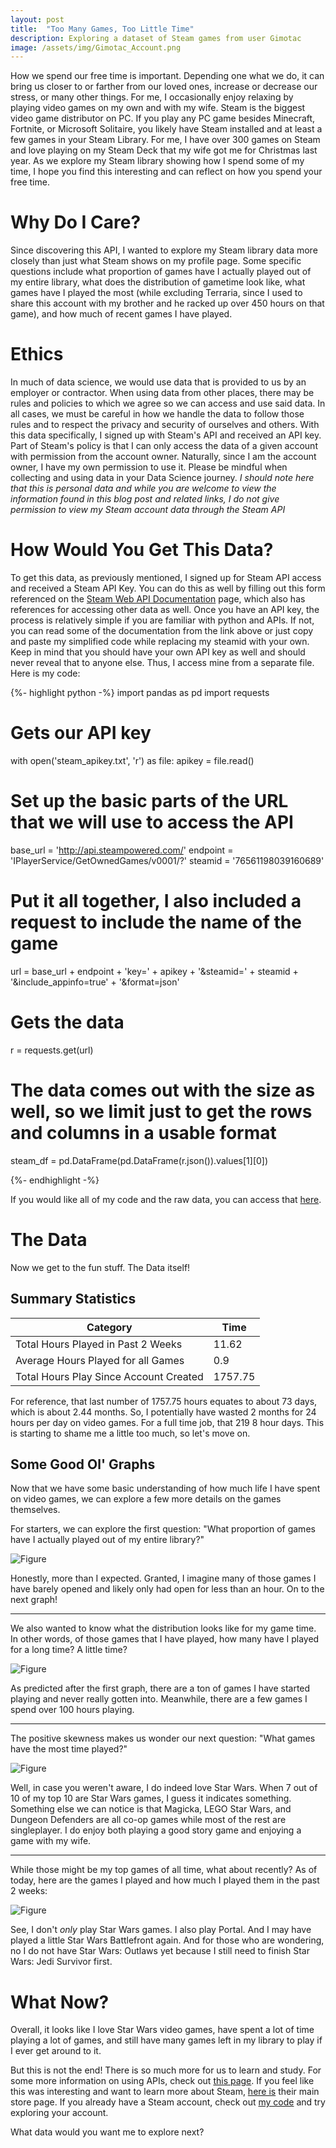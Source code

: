 ```yaml
---
layout: post
title:  "Too Many Games, Too Little Time"
description: Exploring a dataset of Steam games from user Gimotac
image: /assets/img/Gimotac_Account.png
---
```

<p class="intro"><span class="dropcap">H</span>ow we spend our free time is important. Depending one what we do, it can bring us closer to or farther from our loved ones, increase or decrease our stress, or many other things. For me, I occasionally enjoy relaxing by playing video games on my own and with my wife. Steam is the biggest video game distributor on PC. If you play any PC game besides Minecraft, Fortnite, or Microsoft Solitaire, you likely have Steam installed and at least a few games in your Steam Library. For me, I have over 300 games on Steam and love playing on my Steam Deck that my wife got me for Christmas last year. As we explore my Steam library showing how I spend some of my time, I hope you find this interesting and can reflect on how you spend your free time.</p>

# Why Do I Care?
Since discovering this API, I wanted to explore my Steam library data more closely than just what Steam shows on my profile page. Some specific questions include what proportion of games have I actually played out of my entire library, what does the distribution of gametime look like, what games have I played the most (while excluding Terraria, since I used to share this account with my brother and he racked up over 450 hours on that game), and how much of recent games I have played.

# Ethics
In much of data science, we would use data that is provided to us by an employer or contractor. When using data from other places, there may be rules and policies to which we agree so we can access and use said data. In all cases, we must be careful in how we handle the data to follow those rules and to respect the privacy and security of ourselves and others. With this data specifically, I signed up with Steam's API and received an API key. Part of Steam's policy is that I can only access the data of a given account with permission from the account owner. Naturally, since I am the account owner, I have my own permission to use it. Please be mindful when collecting and using data in your Data Science journey.
*I should note here that this is personal data and while you are welcome to view the information found in this blog post and related links, I do not give permission to view my Steam account data through the Steam API*

# How Would You Get This Data?
To get this data, as previously mentioned, I signed up for Steam API access and received a Steam API Key. You can do this as well by filling out this form referenced on the [Steam Web API Documentation](https://steamcommunity.com/dev) page, which also has references for accessing other data as well. Once you have an API key, the process is relatively simple if you are familiar with python and APIs. If not, you can read some of the documentation from the link above or just copy and paste my simplified code while replacing my steamid with your own. Keep in mind that you should have your own API key as well and should never reveal that to anyone else. Thus, I access mine from a separate file. Here is my code:

{%- highlight python -%}
import pandas as pd
import requests

# Gets our API key
with open('steam_apikey.txt', 'r') as file:
    apikey = file.read()

# Set up the basic parts of the URL that we will use to access the API
base_url = 'http://api.steampowered.com/'
endpoint = 'IPlayerService/GetOwnedGames/v0001/?'
steamid = '76561198039160689'

# Put it all together, I also included a request to include the name of the game
url = base_url + endpoint + 'key=' + apikey + '&steamid=' + steamid + '&include_appinfo=true' + '&format=json'

# Gets the data
r = requests.get(url)

# The data comes out with the size as well, so we limit just to get the rows and columns in a usable format
steam_df = pd.DataFrame(pd.DataFrame(r.json()).values[1][0])

{%- endhighlight -%}

If you would like all of my code and the raw data, you can access that [here](https://github.com/DerebeWalton/Steam-Data.git).

# The Data
Now we get to the fun stuff. The Data itself!

## Summary Statistics

| Category                              | Time      |
| ------------------------------------- | --------- |
| Total Hours Played in Past 2 Weeks    | 11.62     |
| Average Hours Played for all Games    | 0.9       |
| Total Hours Play Since Account Created| 1757.75   | 

For reference, that last number of 1757.75 hours equates to about 73 days, which is about 2.44 months. So, I potentially have wasted 2 months for 24 hours per day on video games. For a full time job, that 219 8 hour days. This is starting to shame me a little too much, so let's move on. 

## Some Good Ol' Graphs
Now that we have some basic understanding of how much life I have spent on video games, we can explore a few more details on the games themselves.

For starters, we can explore the first question: "What proportion of games have I actually played out of my entire library?"

![Figure]({{site.url}}/{{site.baseurl}}/assets/img/steam_proportions.png)

Honestly, more than I expected. Granted, I imagine many of those games I have barely opened and likely only had open for less than an hour. On to the next graph!

---

We also wanted to know what the distribution looks like for my game time. In other words, of those games that I have played, how many have I played for a long time? A little time?

![Figure]({{site.url}}/{{site.baseurl}}/assets/img/steam_time_played.png)

As predicted after the first graph, there are a ton of games I have started playing and never really gotten into. Meanwhile, there are a few games I spend over 100 hours playing.

---

The positive skewness makes us wonder our next question: "What games have the most time played?"

![Figure]({{site.url}}/{{site.baseurl}}/assets/img/steam_top_10.png)

Well, in case you weren't aware, I do indeed love Star Wars. When 7 out of 10 of my top 10 are Star Wars games, I guess it indicates something. Something else we can notice is that Magicka, LEGO Star Wars, and Dungeon Defenders are all co-op games while most of the rest are singleplayer. I do enjoy both playing a good story game and enjoying a game with my wife.

---

While those might be my top games of all time, what about recently? As of today, here are the games I played and how much I played them in the past 2 weeks:

![Figure]({{site.url}}/{{site.baseurl}}/assets/img/steam_2weeks.png)

See, I don't *only* play Star Wars games. I also play Portal. And I may have played a little Star Wars Battlefront again. And for those who are wondering, no I do not have Star Wars: Outlaws yet because I still need to finish Star Wars: Jedi Survivor first. 


# What Now?

Overall, it looks like I love Star Wars video games, have spent a lot of time playing a lot of games, and still have many games left in my library to play if I ever get around to it.

But this is not the end! There is so much more for us to learn and study. For some more information on using APIs, check out [this page](https://www.dataquest.io/blog/python-api-tutorial/). If you feel like this was interesting and want to learn more about Steam, [here is](https://store.steampowered.com/) their main store page. If you already have a Steam account, check out [my code](https://github.com/DerebeWalton/Steam-Data.git) and try exploring your account.

What data would you want me to explore next?